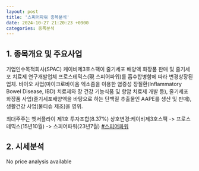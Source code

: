 ```yaml
---
layout: post
title: '스피어파워 종목분석'
date: 2024-10-27 21:20:23 +0900
categories: 종목분석
---
```


## 1. 종목개요 및 주요사업

기업인수목적회사(SPAC) 케이비제3호스팩이 줄기세포 배양액 화장품 판매 및 줄기세포 치료제 연구개발업체 프로스테믹스(現 스피어파워)를 흡수합병함에 따라 변경상장된 업체. 바이오 사업(마이크로바이옴 엑소좀을 이용한 염증성 장질환(Inflammatory Bowel Disease, IBD) 치료제와 장 건강 기능식품 및 항암 치료제 개발 등), 줄기세포 화장품 사업(줄기세포배양액을 바탕으로 하는 단백질 추출물인 AAPE를 생산 및 판매), 생활건강 사업(물티슈 제조)을 영위.

최대주주는 벳서플라이 제1호 투자조합(8.37%) 상호변경:케이비제3호스팩 -> 프로스테믹스(15년10월) -> 스피어파워(23년7월)
[#스피어파워](#)

## 2. 시세분석

No price analysis available
